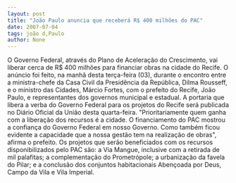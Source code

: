 ```yaml
---
layout: post
title: "João Paulo anuncia que receberá R$ 400 milhões do PAC"
date: 2007-07-04
tags: joão d,Paulo
author: None
---
```


O Governo Federal, atrav&eacute;s do Plano de Acelera&ccedil;&atilde;o do Crescimento, vai liberar cerca de R$ 400 milh&otilde;es para financiar obras na cidade do Recife. O an&uacute;ncio foi feito, na manh&atilde; desta ter&ccedil;a-feira (03), durante o encontro entre a ministra-chefe da Casa Civil da Presid&ecirc;ncia da Rep&uacute;blica, Dilma Rousseff, e o ministro das Cidades, M&aacute;rcio Fortes, com o prefeito do Recife, Jo&atilde;o Paulo, e representantes dos governos municipal e estadual. A portaria que libera a verba do Governo Federal para os projetos do Recife ser&aacute; publicada no Di&aacute;rio Oficial da Uni&atilde;o desta quarta-feira.
&quot;Prioritariamente quem ganha com a libera&ccedil;&atilde;o dos recursos &eacute; a cidade. O financiamento do PAC mostrou a confian&ccedil;a do Governo Federal em nosso Governo. Como tamb&eacute;m ficou evidente a capacidade que a nossa gest&atilde;o tem na realiza&ccedil;&atilde;o de obras&quot;, afirma o prefeito. 
Os projetos que ser&atilde;o beneficiados com os recursos disponibilizados pelo PAC s&atilde;o: a Via Mangue, inclusive com a retirada de mil palafitas; a complementa&ccedil;&atilde;o do Prometr&oacute;pole; a urbaniza&ccedil;&atilde;o da favela do Pilar; e a conclus&atilde;o dos conjuntos habitacionais Aben&ccedil;oada por Deus, Campo da Vila e Vila Imperial.
 